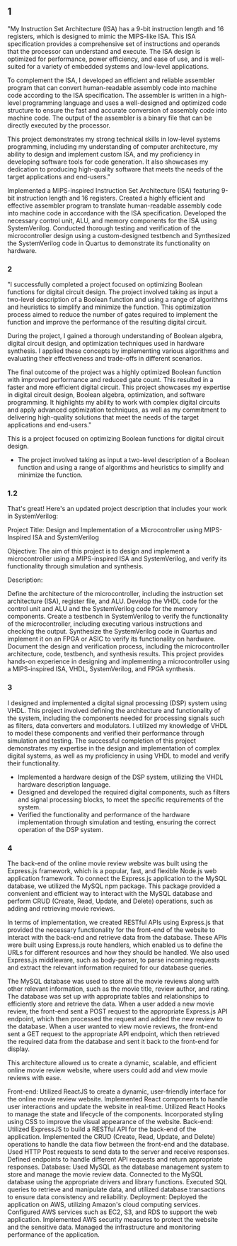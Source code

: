 ## 1
"My Instruction Set Architecture (ISA) has a 9-bit instruction length and 16 registers, which is designed to mimic the MIPS-like ISA. This ISA specification provides a comprehensive set of instructions and operands that the processor can understand and execute. The ISA design is optimized for performance, power efficiency, and ease of use, and is well-suited for a variety of embedded systems and low-level applications.

To complement the ISA, I developed an efficient and reliable assembler program that can convert human-readable assembly code into machine code according to the ISA specification. The assembler is written in a high-level programming language and uses a well-designed and optimized code structure to ensure the fast and accurate conversion of assembly code into machine code. The output of the assembler is a binary file that can be directly executed by the processor.

This project demonstrates my strong technical skills in low-level systems programming, including my understanding of computer architecture, my ability to design and implement custom ISA, and my proficiency in developing software tools for code generation. It also showcases my dedication to producing high-quality software that meets the needs of the target applications and end-users."

Implemented a MIPS-inspired Instruction Set Architecture (ISA) featuring 9-bit instruction length and 16 registers.
Created a highly efficient and effective assembler program to translate human-readable assembly code into machine code in accordance
with the ISA specification.
Developed the necessary control unit, ALU, and memory components for the ISA using SystemVerilog.
Conducted thorough testing and verification of the microcontroller design using a custom-designed testbench and Synthesized the
SystemVerilog code in Quartus to demonstrate its functionality on hardware.

### 2

"I successfully completed a project focused on optimizing Boolean functions for digital circuit design. The project involved taking as input a two-level description of a Boolean function and using a range of algorithms and heuristics to simplify and minimize the function. This optimization process aimed to reduce the number of gates required to implement the function and improve the performance of the resulting digital circuit.

During the project, I gained a thorough understanding of Boolean algebra, digital circuit design, and optimization techniques used in hardware synthesis. I applied these concepts by implementing various algorithms and evaluating their effectiveness and trade-offs in different scenarios.

The final outcome of the project was a highly optimized Boolean function with improved performance and reduced gate count. This resulted in a faster and more efficient digital circuit. This project showcases my expertise in digital circuit design, Boolean algebra, optimization, and software programming. It highlights my ability to work with complex digital circuits and apply advanced optimization techniques, as well as my commitment to delivering high-quality solutions that meet the needs of the target applications and end-users."

This is a project focused on optimizing Boolean functions for digital circuit design.
- The project involved taking as input a two-level description of a Boolean function and using a range of algorithms and heuristics to simplify and minimize the function. 

### 1.2
That's great! Here's an updated project description that includes your work in SystemVerilog:

Project Title: Design and Implementation of a Microcontroller using MIPS-Inspired ISA and SystemVerilog

Objective: The aim of this project is to design and implement a microcontroller using a MIPS-inspired ISA and SystemVerilog, and verify its functionality through simulation and synthesis.

Description:

Define the architecture of the microcontroller, including the instruction set architecture (ISA), register file, and ALU.
Develop the VHDL code for the control unit and ALU and the SystemVerilog code for the memory components.
Create a testbench in SystemVerilog to verify the functionality of the microcontroller, including executing various instructions and checking the output.
Synthesize the SystemVerilog code in Quartus and implement it on an FPGA or ASIC to verify its functionality on hardware.
Document the design and verification process, including the microcontroller architecture, code, testbench, and synthesis results.
This project provides hands-on experience in designing and implementing a microcontroller using a MIPS-inspired ISA, VHDL, SystemVerilog, and FPGA synthesis.

### 3
I designed and implemented a digital signal processing (DSP) system using VHDL. This project involved defining the architecture and functionality of the system, including the components needed for processing signals such as filters, data converters and modulators. I utilized my knowledge of VHDL to model these components and verified their performance through simulation and testing. The successful completion of this project demonstrates my expertise in the design and implementation of complex digital systems, as well as my proficiency in using VHDL to model and verify their functionality.

- Implemented a hardware design of the DSP system, utilizing the VHDL hardware description language.
- Designed and developed the required digital components, such as filters and signal processing blocks, to meet the specific requirements of the system.
- Verified the functionality and performance of the hardware implementation through simulation and testing, ensuring the correct operation of the DSP system.

### 4
The back-end of the online movie review website was built using the Express.js framework, which is a popular, fast, and flexible Node.js web application framework. To connect the Express.js application to the MySQL database, we utilized the MySQL npm package. This package provided a convenient and efficient way to interact with the MySQL database and perform CRUD (Create, Read, Update, and Delete) operations, such as adding and retrieving movie reviews.

In terms of implementation, we created RESTful APIs using Express.js that provided the necessary functionality for the front-end of the website to interact with the back-end and retrieve data from the database. These APIs were built using Express.js route handlers, which enabled us to define the URLs for different resources and how they should be handled. We also used Express.js middleware, such as body-parser, to parse incoming requests and extract the relevant information required for our database queries.

The MySQL database was used to store all the movie reviews along with other relevant information, such as the movie title, review author, and rating. The database was set up with appropriate tables and relationships to efficiently store and retrieve the data. When a user added a new movie review, the front-end sent a POST request to the appropriate Express.js API endpoint, which then processed the request and added the new review to the database. When a user wanted to view movie reviews, the front-end sent a GET request to the appropriate API endpoint, which then retrieved the required data from the database and sent it back to the front-end for display.

This architecture allowed us to create a dynamic, scalable, and efficient online movie review website, where users could add and view movie reviews with ease.


Front-end:
Utilized ReactJS to create a dynamic, user-friendly interface for the online movie review website.
Implemented React components to handle user interactions and update the website in real-time.
Utilized React Hooks to manage the state and lifecycle of the components.
Incorporated styling using CSS to improve the visual appearance of the website.
Back-end:
Utilized ExpressJS to build a RESTful API for the back-end of the application.
Implemented the CRUD (Create, Read, Update, and Delete) operations to handle the data flow between the front-end and the database.
Used HTTP Post requests to send data to the server and receive responses.
Defined endpoints to handle different API requests and return appropriate responses.
Database:
Used MySQL as the database management system to store and manage the movie review data.
Connected to the MySQL database using the appropriate drivers and library functions.
Executed SQL queries to retrieve and manipulate data, and utilized database transactions to ensure data consistency and reliability.
Deployment:
Deployed the application on AWS, utilizing Amazon's cloud computing services.
Configured AWS services such as EC2, S3, and RDS to support the web application.
Implemented AWS security measures to protect the website and the sensitive data.
Managed the infrastructure and monitoring performance of the application.

